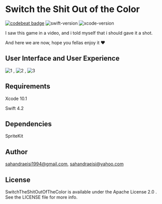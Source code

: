 # Switch the Shit Out of the Color

[![codebeat badge](https://codebeat.co/badges/7b7de6a5-1c20-4b41-ad3e-d077ef59aa05)](https://codebeat.co/projects/github-com-shndrs-switchtheshitoutofthecolor-master)
![swift-version](https://img.shields.io/badge/Swift-4.2-000000.svg)
![xcode-version](https://img.shields.io/badge/Xcode-10.1-green.svg)
<p>I saw this game in a video, and i told myself that i should gave it a shot.</p>
<p>And here we are now, hope you fellas enjoy it ❤</p>  

## User Interface and User Experience

![1](https://user-images.githubusercontent.com/34839080/57179603-c45aa200-6e94-11e9-8fa3-f377a663b091.png) ,
![2](https://user-images.githubusercontent.com/34839080/57179608-c91f5600-6e94-11e9-8057-4c966bf0aef7.png) ,
![3](https://user-images.githubusercontent.com/34839080/57179609-cb81b000-6e94-11e9-830a-a26ae7e3cd08.png)

## Requirements
<p>Xcode 10.1</p>  
<p>Swift 4.2</p>

## Dependencies

<p>SpriteKit</p>

## Author

sahandraeisi1994@gmail.com, sahandraeisi@yahoo.com

## License

SwitchTheShitOutOfTheColor is available under the Apache License 2.0 . See the LICENSE file for more info.
